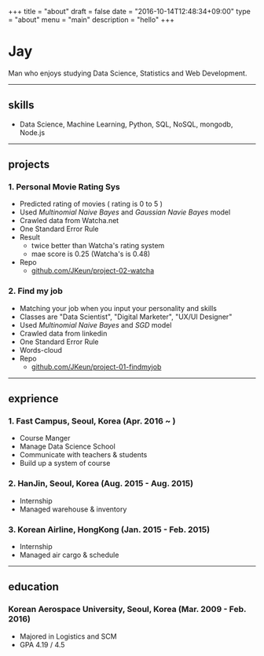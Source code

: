 +++
title = "about"
draft = false
date = "2016-10-14T12:48:34+09:00"
type = "about"
menu = "main"
description = "hello"
+++

# Jay
Man who enjoys studying  Data Science, Statistics and Web Development.

---
## skills

- Data Science, Machine Learning, Python, SQL, NoSQL, mongodb, Node.js


---
## projects

### 1. Personal Movie Rating Sys
- Predicted rating of movies ( rating is 0 to 5 )
- Used *Multinomial Naive Bayes* and *Gaussian Navie Bayes* model
- Crawled data from Watcha.net
- One Standard Error Rule
- Result
    - twice better than Watcha's rating system
    - mae score is 0.25 (Watcha's is 0.48)
- Repo
    - [github.com/JKeun/project-02-watcha](https://github.com/JKeun/project-02-watcha)

### 2. Find my job
- Matching your job when you input your personality and skills
- Classes are "Data Scientist", "Digital Marketer", "UX/UI Designer"
- Used *Multinomial Naive Bayes* and *SGD* model
- Crawled data from linkedin
- One Standard Error Rule
- Words-cloud
- Repo
    - [github.com/JKeun/project-01-findmyjob](https://github.com/JKeun/project-01-findmyjob)


---
## exprience

### 1. Fast Campus, Seoul, Korea (Apr. 2016 ~ )
- Course Manger
- Manage Data Science School
- Communicate with teachers & students
- Build up a system of course


### 2. HanJin, Seoul, Korea (Aug. 2015 - Aug. 2015)
- Internship
- Managed warehouse & inventory


### 3. Korean Airline, HongKong (Jan. 2015 - Feb. 2015)
- Internship
- Managed air cargo & schedule


---
## education

### Korean Aerospace University, Seoul, Korea (Mar. 2009 - Feb. 2016)
- Majored in Logistics and SCM
- GPA 4.19 / 4.5

